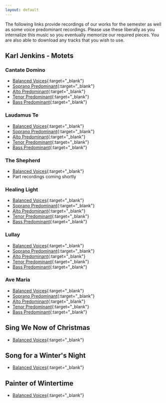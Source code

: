 ```yaml
---
layout: default
---
```


The following links provide recordings of our works for the semester as well as some voice predominant recordings. Please use these liberally as you internalize this music so you eventually memorize our required pieces. You are also able to download any tracks that you wish to use.

## Karl Jenkins - Motets
 
### Cantate Domino

*   [Balanced Voices](https://acadiau-my.sharepoint.com/:u:/g/personal/michael_caines_acadiau_ca/EfspL82qEdJOn_zAZp7pVuoB-14USeVt3BodZnBEvPU51Q?e=Fd0Mr7){:target="_blank"}
*   [Soprano Predominant](https://acadiau-my.sharepoint.com/:u:/g/personal/michael_caines_acadiau_ca/ERjcit1oQ1lIuZHV9ZXPhKwBCH4tl8JkPWv14qu2v3J6Yw?e=aEgCrC){:target="_blank"}
*   [Alto Predominant](https://acadiau-my.sharepoint.com/:u:/g/personal/michael_caines_acadiau_ca/EQANflO-aRZOofpQXE7mANEBAEg6EB0vLMbGg6dSNp4PuQ?e=J06MbA){:target="_blank"}
*   [Tenor Predominant](https://acadiau-my.sharepoint.com/:u:/g/personal/michael_caines_acadiau_ca/ER8KdVyDjTtJk1GTOx9dbAEBFk1Wojyjx26ORA77abQLeQ?e=ui7J98){:target="_blank"}
*   [Bass Predominant](https://acadiau-my.sharepoint.com/:u:/g/personal/michael_caines_acadiau_ca/EV73C67BrU1Bk3FQjzFwz78BLIEaVERoB8jqBZcTVPauaw?e=5utwNZ){:target="_blank"}

### Laudamus Te

*   [Balanced Voices](https://acadiau-my.sharepoint.com/:u:/g/personal/michael_caines_acadiau_ca/EXT072dLx5tOtxbO_D-sNR0BqBr1iL8Oaq2I7Ch8ksGN3Q?e=RPoqUu){:target="_blank"}
*   [Soprano Predominant](https://acadiau-my.sharepoint.com/:u:/g/personal/michael_caines_acadiau_ca/EdK1pZsWDzZEhuQWdqOjLOMBoXT7p99hscxl5s1eXhwMDw?e=2OvRxK){:target="_blank"}
*   [Alto Predominant](https://acadiau-my.sharepoint.com/:u:/g/personal/michael_caines_acadiau_ca/EV48WM4YcupBpL96w7wINnwBYz6xdWbYOphiehVGqqnXGA?e=Ov2t0o){:target="_blank"}
*   [Tenor Predominant](https://acadiau-my.sharepoint.com/:u:/g/personal/michael_caines_acadiau_ca/ET-hXPB2MzVEgzwuIn2UVw8B0b4dLRd2CyVU951faWEjfA?e=I7MQP6){:target="_blank"}
*   [Bass Predominant](https://acadiau-my.sharepoint.com/:u:/g/personal/michael_caines_acadiau_ca/EZgLU_J_kzdDt1F3lOgkpgUBIe67AtjToarwkBMV0AP8zQ?e=fspvvV){:target="_blank"}

### The Shepherd

*   [Balanced Voices](./another-page.html){:target="_blank"}
*   Part recordings coming shortly

### Healing Light

*   [Balanced Voices](https://acadiau-my.sharepoint.com/:u:/g/personal/michael_caines_acadiau_ca/EXiToUYJKf1JrdM-eVQ_QqgBUgzhMsl8L9UqZHqx8FzSmg?e=d0i0un){:target="_blank"}
*   [Soprano Predominant](https://acadiau-my.sharepoint.com/:u:/g/personal/michael_caines_acadiau_ca/EUIxoIXc32pCoUFslbXqBdMBdP2LpzDEQfJTe0EJH5kk1g?e=ccjQZJ){:target="_blank"}
*   [Alto Predominant](https://acadiau-my.sharepoint.com/:u:/g/personal/michael_caines_acadiau_ca/EallRhTX_8lOroQmwYW6_0cBFg2QhitLpH28148JfslDZQ?e=vjbDVw){:target="_blank"}
*   [Tenor Predominant](https://acadiau-my.sharepoint.com/:u:/g/personal/michael_caines_acadiau_ca/EUark_SoEZlKlHw-3JWow6cB_38udiFTcGQErJY_yTiCxQ?e=0cFkk7){:target="_blank"}
*   [Bass Predominant](https://acadiau-my.sharepoint.com/:u:/g/personal/michael_caines_acadiau_ca/Ef0KcAIfcAVBlwU0e85scAABBR3dByp5dem8hSsjyPTLBA?e=ZdRYEN){:target="_blank"}

### Lullay

*   [Balanced Voices](https://acadiau-my.sharepoint.com/:u:/g/personal/michael_caines_acadiau_ca/Ebwv_4sCYepHmd-fwGCas8QBfT8ZY3OWoNKbE7O_dQNVGw?e=QWF6BA){:target="_blank"}
*   [Soprano Predominant](https://acadiau-my.sharepoint.com/:u:/g/personal/michael_caines_acadiau_ca/ERhEb3t3cWRCt5sq9Rc8OVsBfU18-JU9c3AoXBg-Gyabug?e=ghxrcw){:target="_blank"}
*   [Alto Predominant](https://acadiau-my.sharepoint.com/:u:/g/personal/michael_caines_acadiau_ca/Ef5-klKvubZBnsoSZdp1OlABoNtawv99dwQTH0xoJiHuQw?e=4yEJi2){:target="_blank"}
*   [Tenor Predominant](https://acadiau-my.sharepoint.com/:u:/g/personal/michael_caines_acadiau_ca/EXTqC28N0odDn4IX-KIrPvIBlC2W19my6NfZac4A6n8YjQ?e=Rqp1Li){:target="_blank"}
*   [Bass Predominant](https://acadiau-my.sharepoint.com/:u:/g/personal/michael_caines_acadiau_ca/EeocNRsVUndJlV8MVaIQ_m4BoyMCUc3XJHP4kT6txB_CMQ?e=jsePcH){:target="_blank"}

### Ave Maria

*   [Balanced Voices](https://acadiau-my.sharepoint.com/:u:/g/personal/michael_caines_acadiau_ca/EaPUEr6AvI5Fk3_OQx3kwXABeoJ3UaHoJhMBsc5sBztA6g?e=ptIZak){:target="_blank"}
*   [Soprano Predominant](https://acadiau-my.sharepoint.com/:u:/g/personal/michael_caines_acadiau_ca/EYJI7uhAUe5Hn6FYAkpi3DABGa-fWmnh3x9TY8kcKf4pdA?e=q5xu3Q){:target="_blank"}
*   [Alto Predominant](https://acadiau-my.sharepoint.com/:u:/g/personal/michael_caines_acadiau_ca/ESrwvqApFYFMs5jXu8vtvAkBOB9CXB702Uk-6eQtxnfdAQ?e=iNuenV){:target="_blank"}
*   [Tenor Predominant](https://acadiau-my.sharepoint.com/:u:/g/personal/michael_caines_acadiau_ca/EVfH_1jcgKxEvej61j__u3oB3f_vyp0Ldi3CSNEHskk-ow?e=eaORwg){:target="_blank"}
*   [Bass Predominant](https://acadiau-my.sharepoint.com/:u:/g/personal/michael_caines_acadiau_ca/EUbqBXaSTIVInUopMSOGYysBE6DH2Vn5c1WEXMy9xWA6oQ?e=jSp4Id){:target="_blank"}

## Sing We Now of Christmas
*   [Balanced Voices](https://acadiau-my.sharepoint.com/:u:/g/personal/michael_caines_acadiau_ca/EUDcGPCsUJ5Oh8SKGxmwTyoBgqHVDYhG1iJyfB19nN7-DA?e=RP82ex){:target="_blank"}

## Song for a Winter's Night
*   [Balanced Voices](https://acadiau-my.sharepoint.com/:u:/g/personal/michael_caines_acadiau_ca/ERhOIP5YsPpNrM5ZL7R5idQBZXLzDMN5HS041aMBdfs0Yg?e=elcX6q){:target="_blank"}

## Painter of Wintertime
*   [Balanced Voices](https://acadiau-my.sharepoint.com/:u:/g/personal/michael_caines_acadiau_ca/EXWhCoW4GTlNhQ27pXaigqQBPSVPGeeuVktWNV-ij-sU7w?e=Hjff2z
){:target="_blank"}